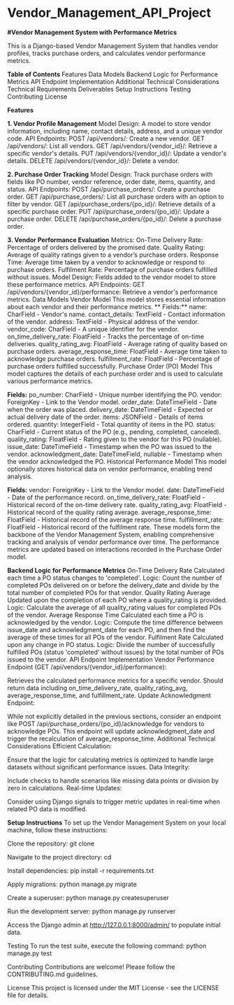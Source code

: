 # Vendor_Management_API_Project
**#Vendor Management System with Performance Metrics**

This is a Django-based Vendor Management System that handles vendor profiles, tracks purchase orders, and calculates vendor performance metrics.

**Table of Contents**
Features
Data Models
Backend Logic for Performance Metrics
API Endpoint Implementation
Additional Technical Considerations
Technical Requirements
Deliverables
Setup Instructions
Testing
Contributing
License

**Features**

**1. Vendor Profile Management**
Model Design: A model to store vendor information, including name, contact details, address, and a unique vendor code.
API Endpoints:
POST /api/vendors/: Create a new vendor.
GET /api/vendors/: List all vendors.
GET /api/vendors/{vendor_id}/: Retrieve a specific vendor's details.
PUT /api/vendors/{vendor_id}/: Update a vendor's details.
DELETE /api/vendors/{vendor_id}/: Delete a vendor.

**2. Purchase Order Tracking**
Model Design: Track purchase orders with fields like PO number, vendor reference, order date, items, quantity, and status.
API Endpoints:
POST /api/purchase_orders/: Create a purchase order.
GET /api/purchase_orders/: List all purchase orders with an option to filter by vendor.
GET /api/purchase_orders/{po_id}/: Retrieve details of a specific purchase order.
PUT /api/purchase_orders/{po_id}/: Update a purchase order.
DELETE /api/purchase_orders/{po_id}/: Delete a purchase order.

**3. Vendor Performance Evaluation**
Metrics:
On-Time Delivery Rate: Percentage of orders delivered by the promised date.
Quality Rating: Average of quality ratings given to a vendor’s purchase orders.
Response Time: Average time taken by a vendor to acknowledge or respond to purchase orders.
Fulfilment Rate: Percentage of purchase orders fulfilled without issues.
Model Design: Fields added to the vendor model to store these performance metrics.
API Endpoints:
GET /api/vendors/{vendor_id}/performance: Retrieve a vendor's performance metrics.
Data Models
Vendor Model
This model stores essential information about each vendor and their performance metrics.
**
Fields:**
name: CharField - Vendor's name.
contact_details: TextField - Contact information of the vendor.
address: TextField - Physical address of the vendor.
vendor_code: CharField - A unique identifier for the vendor.
on_time_delivery_rate: FloatField - Tracks the percentage of on-time deliveries.
quality_rating_avg: FloatField - Average rating of quality based on purchase orders.
average_response_time: FloatField - Average time taken to acknowledge purchase orders.
fulfillment_rate: FloatField - Percentage of purchase orders fulfilled successfully.
Purchase Order (PO) Model
This model captures the details of each purchase order and is used to calculate various performance metrics.

**Fields:**
po_number: CharField - Unique number identifying the PO.
vendor: ForeignKey - Link to the Vendor model.
order_date: DateTimeField - Date when the order was placed.
delivery_date: DateTimeField - Expected or actual delivery date of the order.
items: JSONField - Details of items ordered.
quantity: IntegerField - Total quantity of items in the PO.
status: CharField - Current status of the PO (e.g., pending, completed, canceled).
quality_rating: FloatField - Rating given to the vendor for this PO (nullable).
issue_date: DateTimeField - Timestamp when the PO was issued to the vendor.
acknowledgment_date: DateTimeField, nullable - Timestamp when the vendor acknowledged the PO.
Historical Performance Model
This model optionally stores historical data on vendor performance, enabling trend analysis.

**Fields:**
vendor: ForeignKey - Link to the Vendor model.
date: DateTimeField - Date of the performance record.
on_time_delivery_rate: FloatField - Historical record of the on-time delivery rate.
quality_rating_avg: FloatField - Historical record of the quality rating average.
average_response_time: FloatField - Historical record of the average response time.
fulfillment_rate: FloatField - Historical record of the fulfilment rate.
These models form the backbone of the Vendor Management System, enabling comprehensive tracking and analysis of vendor performance over time. The performance metrics are updated based on interactions recorded in the Purchase Order model.

**Backend Logic for Performance Metrics**
On-Time Delivery Rate
Calculated each time a PO status changes to 'completed'.
Logic: Count the number of completed POs delivered on or before the delivery_date and divide by the total number of completed POs for that vendor.
Quality Rating Average
Updated upon the completion of each PO where a quality_rating is provided.
Logic: Calculate the average of all quality_rating values for completed POs of the vendor.
Average Response Time
Calculated each time a PO is acknowledged by the vendor.
Logic: Compute the time difference between issue_date and acknowledgment_date for each PO, and then find the average of these times for all POs of the vendor.
Fulfilment Rate
Calculated upon any change in PO status.
Logic: Divide the number of successfully fulfilled POs (status 'completed' without issues) by the total number of POs issued to the vendor.
API Endpoint Implementation
Vendor Performance Endpoint (GET /api/vendors/{vendor_id}/performance):

Retrieves the calculated performance metrics for a specific vendor.
Should return data including on_time_delivery_rate, quality_rating_avg, average_response_time, and fulfillment_rate.
Update Acknowledgment Endpoint:

While not explicitly detailed in the previous sections, consider an endpoint like POST /api/purchase_orders/{po_id}/acknowledge for vendors to acknowledge POs.
This endpoint will update acknowledgment_date and trigger the recalculation of average_response_time.
Additional Technical Considerations
Efficient Calculation:

Ensure that the logic for calculating metrics is optimized to handle large datasets without significant performance issues.
Data Integrity:

Include checks to handle scenarios like missing data points or division by zero in calculations.
Real-time Updates:

Consider using Django signals to trigger metric updates in real-time when related PO data is modified.

**Setup Instructions**
To set up the Vendor Management System on your local machine, follow these instructions:

Clone the repository:
git clone <repository-url>

Navigate to the project directory:
cd <project-directory>

Install dependencies:
pip install -r requirements.txt

Apply migrations:
python manage.py migrate

Create a superuser:
python manage.py createsuperuser

Run the development server:
python manage.py runserver

Access the Django admin at http://127.0.0.1:8000/admin/ to populate initial data.

Testing
To run the test suite, execute the following command:
python manage.py test

Contributing
Contributions are welcome! Please follow the CONTRIBUTING.md guidelines.

License
This project is licensed under the MIT License - see the LICENSE file for details.
